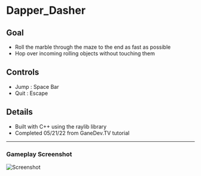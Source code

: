 # Dapper_Dasher

## Goal
- Roll the marble through the maze to the end as fast as possible
- Hop over incoming rolling objects without touching them

## Controls
- Jump : Space Bar
- Quit : Escape

## Details 
- Built with C++ using the raylib library
- Completed 05/21/22 from GaneDev.TV tutorial

---
### Gameplay Screenshot
![Screenshot](https://raw.githubusercontent.com/TechnoOakGames/Dapper_Dasher/main/Gameplay-Screenshot2.png)

